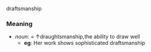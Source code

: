 draftsmanship
### Meaning
+ _noun_: = ↑draughtsmanship,the ability to draw well
	+ __eg__: Her work shows sophisticated draftsmanship
